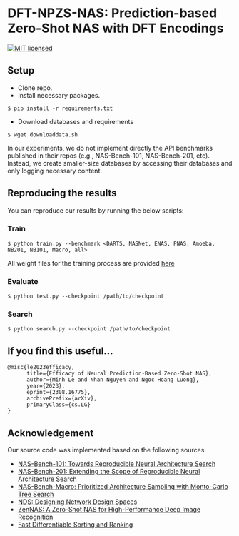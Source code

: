 # DFT-NPZS-NAS: Prediction-based Zero-Shot NAS with DFT Encodings
[![MIT licensed](https://img.shields.io/badge/license-MIT-brightgreen.svg)](LICENSE.md)

## Setup
- Clone repo.
- Install necessary packages.
```
$ pip install -r requirements.txt
```
-  Download databases and requirements 
```
$ wget downloaddata.sh
```

In our experiments, we do not implement directly the API benchmarks published in their repos (e.g., NAS-Bench-101, NAS-Bench-201, etc).
Instead, we create smaller-size databases by accessing their databases and only logging necessary content.

## Reproducing the results
You can reproduce our results by running the below scripts:
### Train
```shell
$ python train.py --benchmark <DARTS, NASNet, ENAS, PNAS, Amoeba, NB201, NB101, Macro, all>
```
All weight files for the training process are provided [here](https://drive.google.com/drive/folders/1-2pEC3Dm49UMh7dgzc5dnTI6Sw9uPVxn)

### Evaluate
```shell
$ python test.py --checkpoint /path/to/checkpoint
```
### Search
```shell
$ python search.py --checkpoint /path/to/checkpoint
```

## If you find this useful...
```
@misc{le2023efficacy,
      title={Efficacy of Neural Prediction-Based Zero-Shot NAS}, 
      author={Minh Le and Nhan Nguyen and Ngoc Hoang Luong},
      year={2023},
      eprint={2308.16775},
      archivePrefix={arXiv},
      primaryClass={cs.LG}
}
```
## Acknowledgement
Our source code was implemented based on the following sources:
- [NAS-Bench-101: Towards Reproducible Neural Architecture Search](https://github.com/google-research/nasbench)
- [NAS-Bench-201: Extending the Scope of Reproducible Neural Architecture Search](https://github.com/D-X-Y/NAS-Bench-201)
- [NAS-Bench-Macro: Prioritized Architecture Sampling with Monto-Carlo Tree Search](https://github.com/xiusu/NAS-Bench-Macro)
- [NDS: Designing Network Design Spaces](https://github.com/facebookresearch/pycls)
- [ZenNAS: A Zero-Shot NAS for High-Performance Deep Image Recognition](https://github.com/facebookresearch/pycls](https://github.com/idstcv/ZenNAS)https://github.com/idstcv/ZenNAS)
- [Fast Differentiable Sorting and Ranking](https://github.com/google-research/fast-soft-sort)

